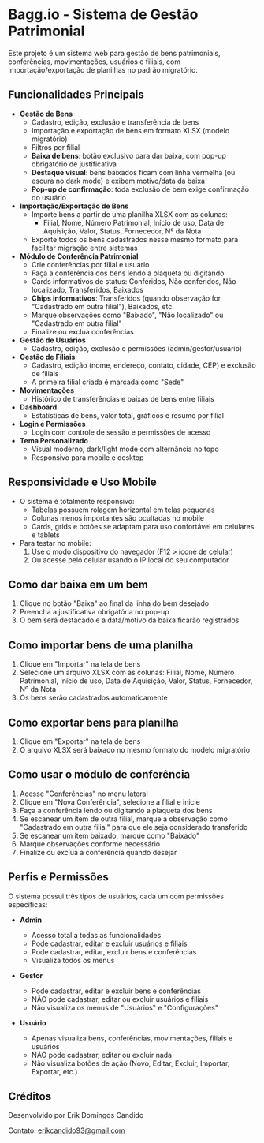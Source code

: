 # Bagg.io - Sistema de Gestão Patrimonial

Este projeto é um sistema web para gestão de bens patrimoniais, conferências, movimentações, usuários e filiais, com importação/exportação de planilhas no padrão migratório.

## Funcionalidades Principais

- **Gestão de Bens**
  - Cadastro, edição, exclusão e transferência de bens
  - Importação e exportação de bens em formato XLSX (modelo migratório)
  - Filtros por filial
  - **Baixa de bens**: botão exclusivo para dar baixa, com pop-up obrigatório de justificativa
  - **Destaque visual**: bens baixados ficam com linha vermelha (ou escura no dark mode) e exibem motivo/data da baixa
  - **Pop-up de confirmação**: toda exclusão de bem exige confirmação do usuário
- **Importação/Exportação de Bens**
  - Importe bens a partir de uma planilha XLSX com as colunas:
    - Filial, Nome, Número Patrimonial, Início de uso, Data de Aquisição, Valor, Status, Fornecedor, Nº da Nota
  - Exporte todos os bens cadastrados nesse mesmo formato para facilitar migração entre sistemas
- **Módulo de Conferência Patrimonial**
  - Crie conferências por filial e usuário
  - Faça a conferência dos bens lendo a plaqueta ou digitando
  - Cards informativos de status: Conferidos, Não conferidos, Não localizado, Transferidos, Baixados
  - **Chips informativos**: Transferidos (quando observação for "Cadastrado em outra filial"), Baixados, etc.
  - Marque observações como "Baixado", "Não localizado" ou "Cadastrado em outra filial"
  - Finalize ou exclua conferências
- **Gestão de Usuários**
  - Cadastro, edição, exclusão e permissões (admin/gestor/usuário)
- **Gestão de Filiais**
  - Cadastro, edição (nome, endereço, contato, cidade, CEP) e exclusão de filiais
  - A primeira filial criada é marcada como "Sede"
- **Movimentações**
  - Histórico de transferências e baixas de bens entre filiais
- **Dashboard**
  - Estatísticas de bens, valor total, gráficos e resumo por filial
- **Login e Permissões**
  - Login com controle de sessão e permissões de acesso
- **Tema Personalizado**
  - Visual moderno, dark/light mode com alternância no topo
  - Responsivo para mobile e desktop

## Responsividade e Uso Mobile
- O sistema é totalmente responsivo:
  - Tabelas possuem rolagem horizontal em telas pequenas
  - Colunas menos importantes são ocultadas no mobile
  - Cards, grids e botões se adaptam para uso confortável em celulares e tablets
- Para testar no mobile:
  1. Use o modo dispositivo do navegador (F12 > ícone de celular)
  2. Ou acesse pelo celular usando o IP local do seu computador

## Como dar baixa em um bem
1. Clique no botão "Baixa" ao final da linha do bem desejado
2. Preencha a justificativa obrigatória no pop-up
3. O bem será destacado e a data/motivo da baixa ficarão registrados

## Como importar bens de uma planilha
1. Clique em "Importar" na tela de bens
2. Selecione um arquivo XLSX com as colunas: Filial, Nome, Número Patrimonial, Início de uso, Data de Aquisição, Valor, Status, Fornecedor, Nº da Nota
3. Os bens serão cadastrados automaticamente

## Como exportar bens para planilha
1. Clique em "Exportar" na tela de bens
2. O arquivo XLSX será baixado no mesmo formato do modelo migratório

## Como usar o módulo de conferência
1. Acesse "Conferências" no menu lateral
2. Clique em "Nova Conferência", selecione a filial e inicie
3. Faça a conferência lendo ou digitando a plaqueta dos bens
4. Se escanear um item de outra filial, marque a observação como "Cadastrado em outra filial" para que ele seja considerado transferido
5. Se escanear um item baixado, marque como "Baixado"
6. Marque observações conforme necessário
7. Finalize ou exclua a conferência quando desejar

## Perfis e Permissões

O sistema possui três tipos de usuários, cada um com permissões específicas:

- **Admin**
  - Acesso total a todas as funcionalidades
  - Pode cadastrar, editar e excluir usuários e filiais
  - Pode cadastrar, editar, excluir bens e conferências
  - Visualiza todos os menus
 

- **Gestor**
  - Pode cadastrar, editar e excluir bens e conferências
  - NÃO pode cadastrar, editar ou excluir usuários e filiais
  - Não visualiza os menus de "Usuários" e "Configurações"
 

- **Usuário**
  - Apenas visualiza bens, conferências, movimentações, filiais e usuários
  - NÃO pode cadastrar, editar ou excluir nada
  - Não visualiza botões de ação (Novo, Editar, Excluir, Importar, Exportar, etc.)
  

## Créditos
Desenvolvido por Erik Domingos Candido

Contato: erikcandido93@gmail.com
